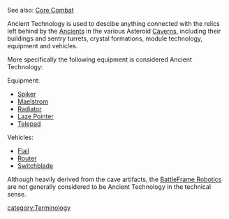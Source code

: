 See also: [Core Combat](Core_Combat.md)

Ancient Technology is used to descibe anything connected with the relics
left behind by the [Ancients](Ancients.md) in the various
Asteroid [Caverns](Caverns.md), including their buildings and
sentry turrets, crystal formations, module technology, equipment and
vehicles.

More specifically the following equipment is considered Ancient
Technology:

Equipment:

- [Spiker](Spiker.md)
- [Maelstrom](Maelstrom.md)
- [Radiator](Radiator.md)
- [Laze Pointer](Laze_Pointer.md)
- [Telepad](Telepad.md)

Vehicles:

- [Flail](Flail.md)
- [Router](Router.md)
- [Switchblade](Switchblade.md)

Although heavily derived from the cave artifacts, the [BattleFrame
Robotics](BattleFrame_Robotics.md) are not generally considered
to be Ancient Technology in the technical sense.

[category:Terminology](category:Terminology.md)
